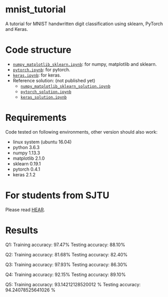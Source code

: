 # mnist_tutorial
A tutorial for MNIST handwritten digit classification using sklearn, PyTorch and Keras.

# Code structure
* [`numpy_matplotlib_sklearn.ipynb`](numpy_matplotlib_sklearn.ipynb): for numpy, matplotlib and sklearn.
* [`pytorch.ipynb`](pytorch.ipynb): for pytorch.
* [`keras.ipynb`](keras.ipynb): for keras.
* Reference solution: (not published yet)
    * [`numpy_matplotlib_sklearn_solution.ipynb`](numpy_matplotlib_sklearn_solution.ipynb)
    * [`pytorch_solution.ipynb`](pytorch_solution.ipynb)
    * [`keras_solution.ipynb`](keras_solution.ipynb)

# Requirements
Code tested on following environments, other version should also work:
* linux system (ubuntu 16.04) 
* python 3.6.3
* numpy 1.13.3
* matplotlib 2.1.0
* sklearn 0.19.1
* pytorch 0.4.1
* keras 2.1.2

# For students from SJTU
Please read [HEAR](EE369.md).

# Results

Q1: Training accuracy: 97.47%
    Testing accuracy: 88.10%
    
Q2: Training accuracy: 81.68%
    Testing accuracy: 82.40%
    
Q3: Training accuracy: 97.93%
    Testing accuracy: 86.30%
    
Q4: Training accuracy: 92.15%
    Testing accuracy: 89.10%
    
Q5: Training accuracy:  93.14212128520012 %
    Testing accuracy: 94.24078525641026 %


